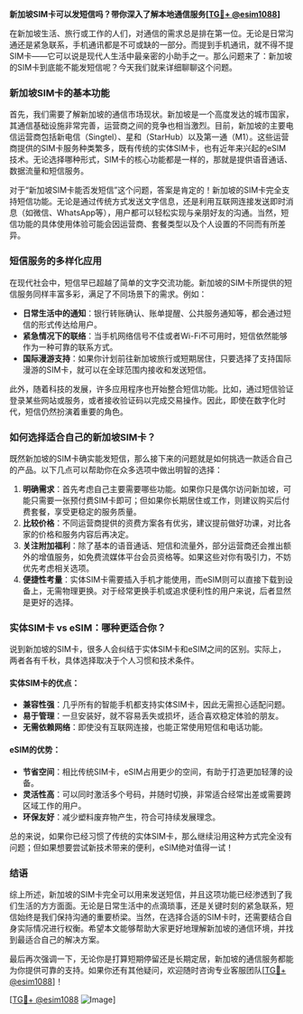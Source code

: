 **新加坡SIM卡可以发短信吗？带你深入了解本地通信服务[[TG💪+ @esim1088](https://t.me/s/esim1088)]**

在新加坡生活、旅行或工作的人们，对通信的需求总是排在第一位。无论是日常沟通还是紧急联系，手机通讯都是不可或缺的一部分。而提到手机通讯，就不得不提SIM卡——它可以说是现代人生活中最亲密的小助手之一。那么问题来了：新加坡的SIM卡到底能不能发短信呢？今天我们就来详细聊聊这个问题。

### 新加坡SIM卡的基本功能

首先，我们需要了解新加坡的通信市场现状。新加坡是一个高度发达的城市国家，其通信基础设施非常完善，运营商之间的竞争也相当激烈。目前，新加坡的主要电信运营商包括新电信（Singtel）、星和（StarHub）以及第一通（M1）。这些运营商提供的SIM卡服务种类繁多，既有传统的实体SIM卡，也有近年来兴起的eSIM技术。无论选择哪种形式，SIM卡的核心功能都是一样的，那就是提供语音通话、数据流量和短信服务。

对于“新加坡SIM卡能否发短信”这个问题，答案是肯定的！新加坡的SIM卡完全支持短信功能。无论是通过传统方式发送文字信息，还是利用互联网连接发送即时消息（如微信、WhatsApp等），用户都可以轻松实现与亲朋好友的沟通。当然，短信功能的具体使用体验可能会因运营商、套餐类型以及个人设置的不同而有所差异。

### 短信服务的多样化应用

在现代社会中，短信早已超越了简单的文字交流功能。新加坡的SIM卡所提供的短信服务同样丰富多彩，满足了不同场景下的需求。例如：

- **日常生活中的通知**：银行转账确认、账单提醒、公共服务通知等，都会通过短信的形式传达给用户。
- **紧急情况下的联络**：当手机网络信号不佳或者Wi-Fi不可用时，短信依然能够作为一种可靠的联系方式。
- **国际漫游支持**：如果你计划前往新加坡旅行或短期居住，只要选择了支持国际漫游的SIM卡，就可以在全球范围内接收和发送短信。

此外，随着科技的发展，许多应用程序也开始整合短信功能。比如，通过短信验证登录某些网站或服务，或者接收验证码以完成交易操作。因此，即使在数字化时代，短信仍然扮演着重要的角色。

### 如何选择适合自己的新加坡SIM卡？

既然新加坡的SIM卡确实能发短信，那么接下来的问题就是如何挑选一款适合自己的产品。以下几点可以帮助你在众多选项中做出明智的选择：

1. **明确需求**：首先考虑自己主要需要哪些功能。如果你只是偶尔访问新加坡，可能只需要一张预付费SIM卡即可；但如果你长期居住或工作，则建议购买后付费套餐，享受更稳定的服务质量。
2. **比较价格**：不同运营商提供的资费方案各有优劣，建议提前做好功课，对比各家的价格和服务内容后再决定。
3. **关注附加福利**：除了基本的语音通话、短信和流量外，部分运营商还会推出额外的增值服务，如免费流媒体平台会员资格等。如果这些对你有吸引力，不妨优先考虑相关选项。
4. **便捷性考量**：实体SIM卡需要插入手机才能使用，而eSIM则可以直接下载到设备上，无需物理更换。对于经常更换手机或追求便利性的用户来说，后者显然是更好的选择。

### 实体SIM卡 vs eSIM：哪种更适合你？

说到新加坡的SIM卡，很多人会纠结于实体SIM卡和eSIM之间的区别。实际上，两者各有千秋，具体选择取决于个人习惯和技术条件。

#### 实体SIM卡的优点：
- **兼容性强**：几乎所有的智能手机都支持实体SIM卡，因此无需担心适配问题。
- **易于管理**：一旦安装好，就不容易丢失或损坏，适合喜欢稳定体验的朋友。
- **无需依赖网络**：即使没有互联网连接，也能正常使用短信和电话功能。

#### eSIM的优势：
- **节省空间**：相比传统SIM卡，eSIM占用更少的空间，有助于打造更加轻薄的设备。
- **灵活性高**：可以同时激活多个号码，并随时切换，非常适合经常出差或需要跨区域工作的用户。
- **环保友好**：减少塑料废弃物产生，符合可持续发展理念。

总的来说，如果你已经习惯了传统的实体SIM卡，那么继续沿用这种方式完全没有问题；但如果想要尝试新技术带来的便利，eSIM绝对值得一试！

### 结语

综上所述，新加坡的SIM卡完全可以用来发送短信，并且这项功能已经渗透到了我们生活的方方面面。无论是日常生活中的点滴琐事，还是关键时刻的紧急联系，短信始终是我们保持沟通的重要桥梁。当然，在选择合适的SIM卡时，还需要结合自身实际情况进行权衡。希望本文能够帮助大家更好地理解新加坡的通信环境，并找到最适合自己的解决方案。

最后再次强调一下，无论你是打算短期停留还是长期定居，新加坡的通信服务都能为你提供可靠的支持。如果你还有其他疑问，欢迎随时咨询专业客服团队[[TG💪+ @esim1088](https://t.me/s/esim1088)]！

[[TG💪+ @esim1088](https://t.me/s/esim1088) ![Image](https://i.postimg.cc/4NQfJmqS/Snipaste-2025-05-13-00-14-12.png)]